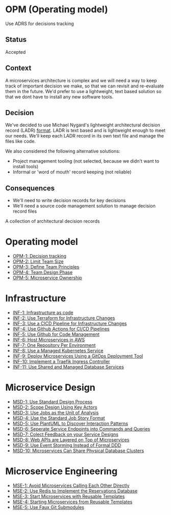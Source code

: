 # OPM (Operating model)
Use ADRS for decisions tracking
## Status 
Accepted
## Context
A microservices architecture is complex and
we will need a way to keep track of important decision we make, so that we can revisit and re-evaluate them in the future.
We'd prefer to use a lightweight, text based solution so that we dont have to install any new software tools.

## Decision
We've decided to use Michael Nygard's lightweight architectural
decision record (LADR) [format](https://cognitect.com/blog/2011/11/15/documenting-architecture-decisions). LADR is text based and is
lightweight enough to meet our needs. We'll keep each LADR record
in its own text file and manage the files like code.

We also considered the following alternative solutions:
* Project management tooling (not selected, because we didn't want
  to install tools)
* Informal or 'word of mouth' record keeping (not reliable)

## Consequences
* We'll need to write decision records for key decisions
* We'll need a source code management solution to manage decision record files


A collection of architectural decision records
# Operating model
- [OPM-1: Decision tracking](operating-model/1-decision-tracking.md)
- [OPM-2: Limit Team Size](operating-model/2-limit-team-size.md)
- [OPM-3: Define Team Principles](operating-model/3-define-team-principles.md)
- [OPM-4: Team Design Phase](operating-model/4-team-design-phase.md)
- [OPM-5: Microservice Ownership](operating-model//5-microservice-ownership.md)

# Infrastructure
- [INF-1: Infrastructure as code](infrastructure/1-infrastructure-as-code.md)
- [INF-2: Use Terraform for Infrastructure Changes](infrastructure/2-use-terraform.md)
- [INF-3: Use a CICD Pipeline for Infrastructure Changes](infrastructure/3-cicd-infrastructure.md)
- [INF-4: Use Github Actions for CI/CD Pipelines](infrastructure/4-github-actions-cicd.md)
- [INF-5: Use Github for Code Management](infrastructure/5-use-github.md)
- [INF-6: Host Microservices in AWS](infrastructure/6-use-AWS.md)
- [INF-7: One Repository Per Environment](infrastructure/7-one-repo-per-env.md)
- [INF-8: Use a Managed Kubernetes Service](infrastructure/8-use-EKS.md)
- [INF-9: Deploy Microservices Using a GitOps Deployment Tool](infrastructure/9-use-gitops-tool.md)
- [INF-10: Implement a Traefik Ingress Controller](infrastructure/10-trafek-ingress.md)
- [INF-11: Use Shared and Managed Database Services](infrastructure/11-use-shared-managed-DB.md)
# Microservice Design
- [MSD-1: Use Standard Design Process](microservice-design/1-use-standard-design-process.md)
- [MSD-2: Scope Design Using Key Actors](microservice-design/2-scope-design-using-key-actors.md)
- [MSD-3: Use Jobs as the Unit of Analysis](microservice-design/3-use-jobs-for-analysis.md)
- [MSD-4: Use the Standard Job Story Format](microservice-design/4-use-job-story-format.md)
- [MSD-5: Use PlantUML to Discover Interaction Patterns](microservice-design/5-use-plantUML.md)
- [MSD-6: Seperate Service Endpoints into Commands and Queries](microservice-design/6-separate-commands-queries.md)
- [MSD-7: Colect Feedback on your Service Designs](microservice-design/7-collect-feedback.md)
- [MSD-8: Web APIs are Layered on Top of Microservices](microservice-design/8-web-apis-on-top.md)
- [MSD-9: Use Event Storming Instead of Formal DDD](microservice-design/9-use-event-storming.md)
- [MSD-10: Microservices Can Share Physical Database Clusters](microservice-design/10-share-db-clusters.md)


# Microservice Engineering
- [MSE-1: Avoid Microservices Calling Each Other Directly](microservice-engineering/1-intra-MS-communication.md)
- [MSE-2: Use Redis to Implement the Reservations Database](microservice-engineering/2-redis-for-reservations.md)
- [MSE-3: Start Microservices with Reusable Templates](microservice-engineering/3-start-with-templates.md)
- [MSE-4: Starting Microservices from Reusable Templates](microservice-engineering/4-healthcheck-template.md)
- [MSE-5: Use Faux Git Submodules](microservice-engineering/5-faux-git-submodules.md)
